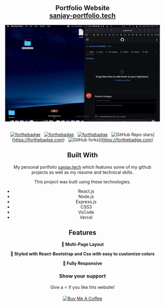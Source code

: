 <h2 align="center">
  Portfolio Website <br/>
  <a href="http://sanjay-portfolio.tech/" target="_blank">sanjay-portfolio.tech</a>
</h2>
<div align="center">
  <img alt="Demo" src="./Images/portfolio.gif" />
</div>

<br/>

<center>

[![forthebadge](https://forthebadge.com/images/badges/built-with-love.svg)](https://forthebadge.com) &nbsp;
[![forthebadge](https://forthebadge.com/images/badges/made-with-javascript.svg)](https://forthebadge.com) &nbsp;
[![forthebadge](https://forthebadge.com/images/badges/open-source.svg)](https://forthebadge.com) &nbsp;
![GitHub Repo stars](https://forthebadge.com/images/badges/open-source.svg)](https://forthebadge.com) &nbsp;
![GitHub forks](https://forthebadge.com/images/badges/open-source.svg)](https://forthebadge.com)



## Built With

My personal portfolio <a href="http://sanjay-portfolio.tech/" target="_blank">sanjay.tech</a> which features some of my github projects as well as my resume and technical skills.<br/>

This project was built using these technologies.

- React.js
- Node.js
- Express.js
- CSS3
- VsCode
- Vercel

## Features

**📖 Multi-Page Layout**

**🎨 Styled with React-Bootstrap and Css with easy to customize colors**

**📱 Fully Responsive**


### Show your support

Give a ⭐ if you like this website!

<a href="https://www.buymeacoffee.com/sanj" target="_blank"><img src="https://cdn.buymeacoffee.com/buttons/v2/default-violet.png" alt="Buy Me A Coffee" height= "60px" width= "217px" ></a>
